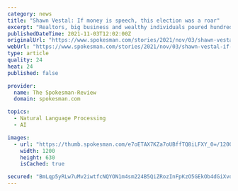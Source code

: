 ```yaml
---
category: news
title: "Shawn Vestal: If money is speech, this election was a roar"
excerpt: "Realtors, big business and wealthy individuals poured hundreds of thousands of dollars in unlimited independent spending into supporting two candidates, Mike Lish and Jonathan Bingle, and attacking the other two,"
publishedDateTime: 2021-11-03T12:02:00Z
originalUrl: "https://www.spokesman.com/stories/2021/nov/03/shawn-vestal-if-money-is-speech-this-election-was-/"
webUrl: "https://www.spokesman.com/stories/2021/nov/03/shawn-vestal-if-money-is-speech-this-election-was-/"
type: article
quality: 24
heat: 24
published: false

provider:
  name: The Spokesman-Review
  domain: spokesman.com

topics:
  - Natural Language Processing
  - AI

images:
  - url: "https://thumb.spokesman.com/e7oETAX7KZa7oUBffTQ8iLFXY_0=/1200x630/smart/media.spokesman.com/photos/2021/06/03/60b9613d77a18.image.jpg"
    width: 1200
    height: 630
    isCached: true

secured: "BmLqp5yRLw7uMv2iwtfcNQYON1m4sm224B5QiZRozInFpKzO5GEkOb4dGiXvo6cUC4nLLgEDdAgjxs2b7BfrfgiQYNbICbvpSD8hVhMD+an1HIkMX+caSboEcwV00EOtwsdlqI03MB28ypT85ivIFhB2sniu6tebgPa4evsih12h6P5vCZbUGefwzZBPdQfGMR0mOzrcYGkWfcfg0vtvUyavTaFk0DMlUHEH6QwP+cr9jMYqTSC6eAoFvDCz9WPG7y4rM0vFP06NGH75kpXvgpwhpEN5eoZQKUhKwViSNuMfWi89hwIe4sviA+ApowG8pJULejmXoVfSZQeNzwQEKhUEkV6pUijse29/dn3//6w=;2vqSZe8vg24hjxOWkEv8iA=="
---
```


